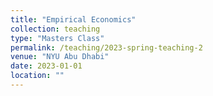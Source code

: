 ```yaml
---
title: "Empirical Economics"
collection: teaching
type: "Masters Class"
permalink: /teaching/2023-spring-teaching-2
venue: "NYU Abu Dhabi"
date: 2023-01-01
location: ""
---
```


<!--
This is a description of a teaching experience. You can use markdown like any other post.
Heading 1
======
Heading 2
======
Heading 3
======
-->

